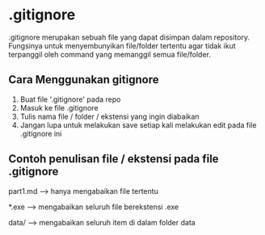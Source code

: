 # .gitignore
.gitignore merupakan sebuah file yang dapat disimpan dalam repository. Fungsinya untuk menyembunyikan file/folder tertentu  agar tidak ikut terpanggil oleh command yang memanggil semua file/folder.

## Cara Menggunakan gitignore
1. Buat file '.gitignore' pada repo 
2. Masuk ke file .gitignore
3. Tulis nama file / folder / ekstensi yang ingin diabaikan 
4. Jangan lupa untuk melakukan save setiap kali melakukan edit pada file .gitignore ini

## Contoh penulisan file / ekstensi pada file .gitignore
part1.md --> hanya mengabaikan file tertentu

*.exe --> mengabaikan seluruh file berekstensi .exe

data/ --> mengabaikan seluruh item di dalam folder data
